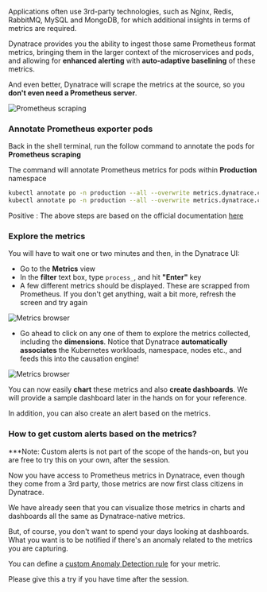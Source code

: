 <!-- Code for k8s Prometheus-->

Applications often use 3rd-party technologies, such as Nginx, Redis, RabbitMQ, MySQL and MongoDB, for which additional insights in terms of metrics are required.

Dynatrace provides you the ability to ingest those same Prometheus format metrics, bringing them in the larger context of the microservices and pods, and allowing for **enhanced alerting** with **auto-adaptive baselining** of these metrics.

And even better, Dynatrace will scrape the metrics at the source, so you **don't even need a Prometheus server**.

![Prometheus scraping](../assets/k8s/prometheus-scrap.png)

### Annotate Prometheus exporter pods

Back in the shell terminal, run the follow command to annotate the pods for **Prometheus scraping**

The command will annotate Prometheus metrics for pods within **Production** namespace

```bash
kubectl annotate po -n production --all --overwrite metrics.dynatrace.com/scrape=true
kubectl annotate po -n production --all --overwrite metrics.dynatrace.com/port=8080
```

Positive
: The above steps are based on the official documentation [here](https://www.dynatrace.com/support/help/how-to-use-dynatrace/infrastructure-monitoring/container-platform-monitoring/kubernetes-monitoring/monitor-prometheus-metrics/#annotate-prometheus-exporter-pods)

### Explore the metrics

You will have to wait one or two minutes and then, in the Dynatrace UI:
- Go to the **Metrics** view
- In the **filter** text box, type `process_`, and hit **"Enter"** key
- A few different metrics should be displayed. These are scrapped from Prometheus. If you don't get anything, wait a bit more, refresh the screen and try again

![Metrics browser](../assets/k8s/prometheus-metrics1.png)

- Go ahead to click on any one of them to explore the metrics collected, including the **dimensions**. Notice that Dynatrace **automatically associates** the Kubernetes workloads, namespace, nodes etc., and feeds this into the causation engine!

![Metrics browser](../assets/k8s/prometheus-metrics1.png)

You can now easily **chart** these metrics and also **create dashboards**. We will provide a sample dashboard later in the hands on for your reference.

In addition, you can also create an alert based on the metrics.

### How to get custom alerts based on the metrics?

***Note: Custom alerts is not part of the scope of the hands-on, but you are free to try this on your own, after the session.

Now you have access to Prometheus metrics in Dynatrace, even though they come from a 3rd party, those metrics are now first class citizens in Dynatrace.

We have already seen that you can visualize those metrics in charts and dashboards all the same as Dynatrace-native metrics.

But, of course, you don't want to spend your days looking at dashboards. What you want is to be notified if there's an anomaly related to the metrics you are capturing.

You can define a [custom Anomaly Detection rule](https://www.dynatrace.com/support/help/how-to-use-dynatrace/problem-detection-and-analysis/problem-detection/metric-events-for-alerting/) for your metric.

Please give this a try if you have time after the session.